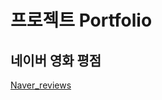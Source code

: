 # 프로젝트 Portfolio

## 네이버 영화 평점 
[Naver_reviews](https://github.com/SonHeeRak/dataML/blob/master/naver_movie.ipynb "네이버 영화 평점")

